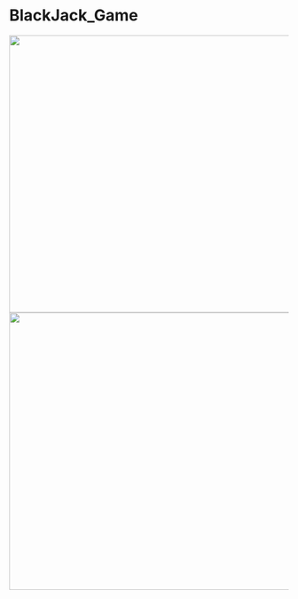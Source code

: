 # BlackJack_Game




   <img src = "https://user-images.githubusercontent.com/94145850/167747124-aac9e19e-0b48-4dc4-8581-9a67bc372012.png" width="2100" height="500"/>




   <img src = "https://user-images.githubusercontent.com/94145850/167747202-64ab7bcd-8d78-4a18-8846-7e2870b530ee.png" width="2100" height="500"/>

